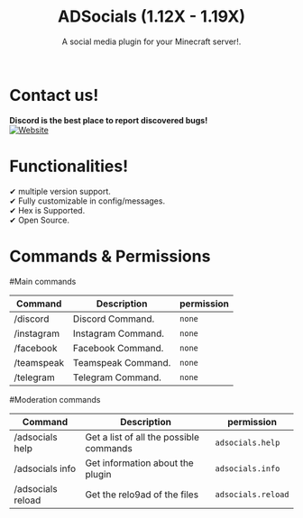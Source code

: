 <h1 align="center">ADSocials (1.12X - 1.19X)</h1>
<p align="center">A social media plugin for your Minecraft server!.</p>

<br />
<h1>Contact us!</h1>

**Discord is the best place to report discovered bugs!**<br>
<a href="https://discord.gg/bs5MneFZeq" taget="_blank"><img alt="Website" src="https://img.shields.io/badge/-Discord-blue"></a>

<h1>Functionalities!</h1>

✔ multiple version support.<br>
✔ Fully customizable in config/messages.<br>
✔ Hex is Supported.<br>
✔ Open Source.<br>

<h1>Commands & Permissions</h1>

#Main commands

| Command           | Description                                       | permission                                       |
|-------------------|---------------------------------------------------|--------------------------------------------------|
| /discord          | Discord Command.                                  | `none`                                           |
| /instagram        | Instagram Command.                                | `none`                                           |
| /facebook         | Facebook Command.                                 | `none`                                           |
| /teamspeak        | Teamspeak Command.                                | `none`                                           |
| /telegram         | Telegram Command.                                 | `none`                                           |

#Moderation commands

| Command           | Description                                       | permission                                       |
|-------------------|---------------------------------------------------|--------------------------------------------------|
| /adsocials help   | Get a list of all the possible commands           | `adsocials.help`                                 |
| /adsocials info   | Get information about the plugin                  | `adsocials.info`                                 |
| /adsocials reload | Get the relo9ad of the files                      | `adsocials.reload`                               |
